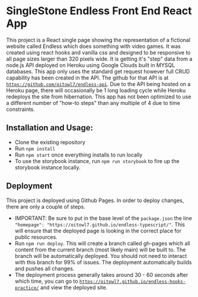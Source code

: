 # SingleStone Endless Front End React App

This project is a React single page showing the representation of a fictional website called Endless which does something with video games. It was created using react hooks and vanilla css and designed to be responsive to all page sizes larger than 320 pixels wide. It is getting it's "step" data from a node.js API deployed on Heroku using Google Clouds built in MYSQL databases. This app only uses the standard get request however full CRUD capability has been created in the API. The github for that API is at [`https://github.com/oitowl7/endless-api`](https://github.com/oitowl7/endless-api). Due to the API being hosted on a Heroku page, there will occasionally be 1 long loading cycle while Heroku redeploys the site from hibernation. This app has not been optimized to use a different number of "how-to steps" than any multiple of 4 due to time constraints.

## Installation and Usage:
* Clone the existing repository
* Run `npm install`
* Run `npm start` once everything installs to run locally
* To use the storybook instance, run `npm run storybook` to fire up the storybook instance locally.

## Deployment
This project is deployed using Github Pages. In order to deploy changes, there are only a couple of steps.
* IMPORTANT: Be sure to put in the base level of the `package.json` the line `"homepage": "https://oitowl7.github.io/endless-typescript/"`. This will ensure that the deployed page is looking in the correct place for public resources.
* Run `npm run deploy`. This will create a branch called gh-pages which all content from the current branch (most likely main) will be built to. The branch will be automatically deployed. You should not need to interact with this branch for 99% of issues. The deployment automatically builds and pushes all changes.
* The deployment process generally takes around 30 - 60 seconds after which time, you can go to [`https://oitowl7.github.io/endless-hooks-practice/`](https://oitowl7.github.io/endless-hooks-practice/) and view the deployed site.